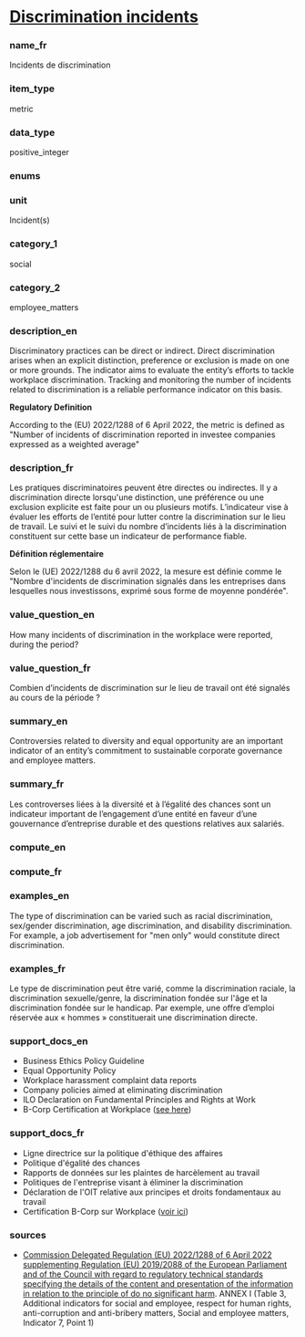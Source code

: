 
# [Discrimination incidents](#discrimation_report_count)

### name_fr

Incidents de discrimination

### item_type

metric

### data_type

positive_integer

### enums



### unit

Incident(s)

### category_1

social

### category_2

employee_matters

### description_en

Discriminatory practices can be direct or indirect. Direct discrimination arises when an explicit
distinction, preference or exclusion is made on one or more grounds. The indicator aims to evaluate
the entity’s efforts to tackle workplace discrimination. Tracking and monitoring the number of
incidents related to discrimination is a reliable performance indicator on this basis.

**Regulatory Definition**

According to the (EU) 2022/1288 of 6 April 2022, the metric is defined as "Number of incidents of
discrimination reported in investee companies expressed as a weighted average"


### description_fr

Les pratiques discriminatoires peuvent être directes ou indirectes. Il y a discrimination directe
lorsqu'une distinction, une préférence ou une exclusion explicite est faite pour un ou plusieurs
motifs. L’indicateur vise à évaluer les efforts de l’entité pour lutter contre la discrimination
sur le lieu de travail. Le suivi et le suivi du nombre d’incidents liés à la discrimination
constituent sur cette base un indicateur de performance fiable.

**Définition réglementaire**

Selon le (UE) 2022/1288 du 6 avril 2022, la mesure est définie comme le "Nombre d'incidents de
discrimination signalés dans les entreprises dans lesquelles nous investissons, exprimé sous forme
de moyenne pondérée".

### value_question_en

How many incidents of discrimination in the workplace were reported, during the period?

### value_question_fr

Combien d’incidents de discrimination sur le lieu de travail ont été signalés au cours de
la période ?

### summary_en

Controversies related to diversity and equal opportunity are an important indicator of an entity’s commitment to sustainable corporate governance and employee matters.

### summary_fr

Les controverses liées à la diversité et à l’égalité des chances sont un indicateur important de l’engagement d’une entité en faveur d’une gouvernance d’entreprise durable et des questions relatives aux salariés.

### compute_en



### compute_fr



### examples_en

The type of discrimination can be varied such as racial discrimination, sex/gender discrimination,
age discrimination, and disability discrimination. For example, a job advertisement for "men only"
would constitute direct discrimination.

### examples_fr

Le type de discrimination peut être varié, comme la discrimination raciale, la discrimination
sexuelle/genre, la discrimination fondée sur l'âge et la discrimination fondée sur le handicap.
Par exemple, une offre d’emploi réservée aux « hommes » constituerait une discrimination directe.

### support_docs_en

- Business Ethics Policy Guideline
- Equal Opportunity Policy
- Workplace harassment complaint data reports
- Company policies aimed at eliminating discrimination
- ILO Declaration on Fundamental Principles and Rights at Work
- B-Corp Certification at Workplace ([see here](https://www.bcorporation.net/en-us/))

### support_docs_fr

- Ligne directrice sur la politique d'éthique des affaires
- Politique d'égalité des chances
- Rapports de données sur les plaintes de harcèlement au travail
- Politiques de l'entreprise visant à éliminer la discrimination
- Déclaration de l'OIT relative aux principes et droits fondamentaux au travail
- Certification B-Corp sur Workplace ([voir ici](https://www.bcorporation.net/en-us/))

### sources

- [Commission Delegated Regulation (EU) 2022/1288 of 6 April 2022 supplementing Regulation (EU)
2019/2088 of the European Parliament and of the Council with regard to regulatory technical
standards specifying the details of the content and presentation of the information in relation
to the principle of do no significant harm](https://eur-lex.europa.eu/eli/reg_del/2022/1288/oj).
ANNEX I (Table 3, Additional indicators for social and employee, respect for human rights,
anti-corruption and anti-bribery matters, Social and employee matters, Indicator 7, Point 1)
            